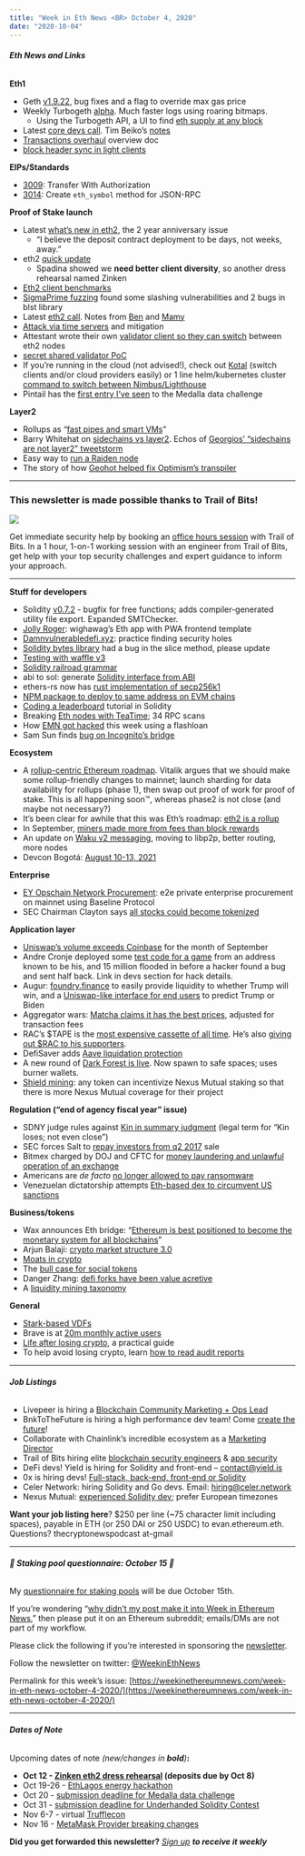 ```yaml
---
title: "Week in Eth News <BR> October 4, 2020"
date: "2020-10-04"
---
```


###### **Eth News and Links**

**Eth1**

- Geth [v1.9.22](https://github.com/ethereum/go-ethereum/releases/tag/v1.9.22), bug fixes and a flag to override max gas price
- Weekly Turbogeth [alpha](https://github.com/ledgerwatch/turbo-geth/releases/tag/v2020.10.01). Much faster logs using roaring bitmaps.
    - Using the Turbogeth API, a UI to find [eth supply at any block](http://mandrigin.ru/eth-supply.html)
- Latest [core devs call](https://youtu.be/v5Q5WPdN1jk?t=71). Tim Beiko’s [notes](https://twitter.com/TimBeiko/status/1312021038130106370)
- [Transactions overhaul](https://notes.ethereum.org/@axic/Hyrc1i7ED) overview doc
- [block header sync in light clients](https://ethresear.ch/t/state-of-block-header-sync-in-light-clients/8047)

**EIPs/Standards**

- [3009](https://eips.ethereum.org/EIPS/eip-3009): Transfer With Authorization
- [3014](https://eips.ethereum.org/EIPS/eip-3014): Create `eth_symbol` method for JSON-RPC

**Proof of Stake launch**

- Latest [what’s new in eth2](https://hackmd.io/@benjaminion/eth2_news/https%3A%2F%2Fhackmd.io%2F%40benjaminion%2Fwnie2_201002), the 2 year anniversary issue
    - “I believe the deposit contract deployment to be days, not weeks, away.”
- eth2 [quick update](https://blog.ethereum.org/2020/10/01/eth2-quick-update-no-18/)
    - Spadina showed we **need better client diversity**, so another dress rehearsal named Zinken
- [Eth2 client benchmarks](https://github.com/q9f/eth2-bench-2020-10)
- [SigmaPrime fuzzing](https://blog.sigmaprime.io/beacon-fuzz-08.html) found some slashing vulnerabilities and 2 bugs in blst library
- Latest [eth2 call](https://youtu.be/IRWQUQfq7yQ?t=103). Notes from [Ben](https://hackmd.io/@benjaminion/rkRaLS7Lv) and [Mamy](https://gist.github.com/mratsim/c5bc1d0e6ad11888d27d5db981f63a39)
- [Attack via time servers](https://ethresear.ch/t/eth2-attack-via-time-servers/8049) and mitigation
- Attestant wrote their own [validator client so they can switch](https://www.attestant.io/posts/introducing-vouch/) between eth2 nodes
- [secret shared validator PoC](https://github.com/dankrad/python-ssv)
- If you’re running in the cloud (not advised!), check out [Kotal](https://medium.com/coinmonks/multi-client-ethereum-networks-dcebb34d41f7) (switch clients and/or cloud providers easily) or 1 line helm/kubernetes cluster [command to switch between Nimbus/Lighthouse](https://github.com/eth2-clients/multinet)
- Pintail has the [first entry I’ve seen](https://github.com/bluepintail/medalla_analysis/blob/master/medalla_analysis.ipynb) to the Medalla data challenge

**Layer2**

- Rollups as “[fast pipes and smart VMs](https://www.lakshmansankar.com/#/fast-pipes-smart-vms)”
- Barry Whitehat on [sidechains vs layer2](https://ethresear.ch/t/understanding-sidechains/8045). Echos of [Georgios’ “sidechains are not layer2” tweetstorm](https://twitter.com/gakonst/status/1146793685545304064)
- Easy way to [run a Raiden node](https://medium.com/@raiden_network/the-easiest-way-to-try-out-a-full-raiden-node-16e54d32d6ca)
- The story of how [Geohot helped fix Optimism’s transpiler](https://twitter.com/jinglanW/status/1310718738417811459)

* * *

### **This newsletter is made possible thanks to Trail of Bits!**

![](https://weekinethereumnews.com/wp-content/uploads/2020/05/2314423.jpeg)

Get immediate security help by booking an [office hours session](https://calendly.com/dan-trailofbits/office-hours) with Trail of Bits. In a 1 hour, 1-on-1 working session with an engineer from Trail of Bits, get help with your top security challenges and expert guidance to inform your approach.

* * *

**Stuff for developers**

- Solidity [v0.7.2](https://solidity.ethereum.org/2020/09/28/solidity-0.7.2-release-announcement/) - bugfix for free functions; adds compiler-generated utility file export. Expanded SMTChecker.
- [Jolly Roger](https://jolly-roger.eth.link/): wighawag’s Eth app with PWA frontend template
- [Damnvulnerabledefi.xyz](https://www.damnvulnerabledefi.xyz/): practice finding security holes
- [Solidity bytes library](https://github.com/GNSPS/solidity-bytes-utils/tree/0.1.0#important-fixes-changelog) had a bug in the slice method, please update
- [Testing with waffle v3](https://soliditydeveloper.com/waffle)
- [Solidity railroad grammar](https://sambacha.github.io/solidity-grammar-rrd/)
- abi to sol: generate [Solidity interface from ABI](https://github.com/gnidan/abi-to-sol)
- ethers-rs now has [rust implementation of secp256k1](https://twitter.com/gakonst/status/1311694465267126279)
- [NPM package to deploy to same address on EVM chains](https://twitter.com/PhABCD/status/1310652740331339778)
- [Coding a leaderboard](https://medium.com/coinmonks/create-and-deploy-an-ethereum-leaderboard-1ba60dba1495) tutorial in Solidity
- Breaking [Eth nodes with TeaTime](https://diligence.consensys.net/blog/2020/09/breaking-ethereum-nodes-with-teatime/); 34 RPC scans
- How [EMN got hacked](https://twitter.com/bkiepuszewski/status/1310901151311835136) this week using a flashloan
- Sam Sun finds [bug on Incognito’s bridge](https://we.incognito.org/t/how-a-smart-contract-vulnerability-was-discovered-and-fixed/6416)

**Ecosystem**

- A [rollup-centric Ethereum roadmap](https://ethereum-magicians.org/t/a-rollup-centric-ethereum-roadmap/4698). Vitalik argues that we should make some rollup-friendly changes to mainnet; launch sharding for data availability for rollups (phase 1), then swap out proof of work for proof of stake. This is all happening soon™, whereas phase2 is not close (and maybe not necessary?)
- It’s been clear for awhile that this was Eth’s roadmap: [eth2 is a rollup](https://lightclient.io/blog/eth2-is-a-rollup/)
- In September, [miners made more from fees than block rewards](https://www.theblockcrypto.com/linked/79452/ethereum-miner-revenue-september-gas-fees)
- An update on [Waku v2 messaging](https://vac.dev/waku-v2-update), moving to libp2p, better routing, more nodes
- Devcon Bogotá: [August 10-13, 2021](https://twitter.com/EFDevcon/status/1312074718002982912)

**Enterprise**

- [EY Opschain Network Procurement](https://www.prnewswire.com/news-releases/new-blockchain-based-ey-opschain-network-procurement-solution-helps-complex-enterprises-manage-spend-globally-301138679.html): e2e private enterprise procurement on mainnet using Baseline Protocol
- SEC Chairman Clayton says [all stocks could become tokenized](https://ledgerinsights.com/sec-chair-stocks-become-blockchain-tokens/)

**Application layer**

- [Uniswap’s volume exceeds Coinbase](https://www.theblockcrypto.com/linked/79775/uniswap-coinbase-monthly-volume-september) for the month of September
- Andre Cronje deployed some [test code for a game](https://mobile.twitter.com/AndreCronjeTech/status/1310763506170499072) from an address known to be his, and 15 million flooded in before a hacker found a bug and sent half back. Link in devs section for hack details.
- Augur: [foundry.finance](https://medium.com/sunrise-over-the-merkle-trees/how-to-use-augur-foundry-315f408c0d57) to easily provide liquidity to whether Trump will win, and a [Uniswap-like interface for end users](https://catnip.exchange/) to predict Trump or Biden
- Aggregator wars: [Matcha claims it has the best prices](https://blog.0xproject.com/a-comprehensive-analysis-on-dex-liquidity-aggregators-performance-dfb9654b0723), adjusted for transaction fees
- RAC’s $TAPE is the [most expensive cassette of all time](https://twitter.com/RAC/status/1311403650057527296). He’s also [giving out $RAC to his supporters](https://blog.ourzora.com/introducing-rac).
- DefiSaver adds [Aave liquidation protection](https://medium.com/defi-saver/aavetomation-is-now-live-with-automatic-liquidation-protection-and-leveraging-available-c5c293f3f16e)
- A new round of [Dark Forest is live](https://blog.zkga.me/dark-forest-v04). Now spawn to safe spaces; uses burner wallets.
- [Shield mining](https://medium.com/nexus-mutual/shield-mining-is-here-85067a30ab06): any token can incentivize Nexus Mutual staking so that there is more Nexus Mutual coverage for their project

**Regulation (“end of agency fiscal year” issue)**

- SDNY judge rules against [Kin in summary judgment](https://www.courtlistener.com/recap/gov.uscourts.nysd.516941/gov.uscourts.nysd.516941.88.0_2.pdf) (legal term for “Kin loses; not even close”)
- SEC forces Salt to [repay investors from q2 2017](https://www.sec.gov/litigation/admin/2020/33-10865.pdf) sale
- Bitmex charged by DOJ and CFTC for [money laundering and unlawful operation of an exchange](https://www.cftc.gov/PressRoom/PressReleases/8270-20)
- Americans are _de facto_ [no longer allowed to pay ransomware](https://home.treasury.gov/policy-issues/financial-sanctions/recent-actions/20201001)
- Venezuelan dictatorship attempts [Eth-based dex to circumvent US sanctions](https://www.coindesk.com/venezuela-rolls-out-ethereum-based-stock-exchange-to-help-skirt-us-sanctions)

**Business/tokens**

- Wax announces Eth bridge: “[Ethereum is best positioned to become the monetary system for all blockchains](https://medium.com/wax-io/coming-to-wax-a-new-wax-tokenomic-model-cd0616a069e9)”
- Arjun Balaji: [crypto market structure 3.0](https://arjun.af/crypto-market-structure)
- [Moats in crypto](https://www.varunsrinivasan.com/2020/09/29/crypto-moats)
- The [bull case for social tokens](https://bankless.substack.com/p/the-bull-case-for-social-tokens)
- Danger Zhang: [defi forks have been value acretive](https://thedefiant.substack.com/p/defi-forks-are-moving-beyond-copy)
- A [liquidity mining taxonomy](https://medium.com/bollinger-investment-group/liquidity-mining-a-user-centric-token-distribution-strategy-1d05c5174641)

**General**

- [Stark-based VDFs](https://ethresear.ch/t/stark-based-vdfs/8052)
- Brave is at [20m monthly active users](https://twitter.com/BrendanEich/status/1311829887011840000)
- [Life after losing crypto](https://medium.com/mycrypto/life-after-losing-crypto-737d1c17001f), a practical guide
- To help avoid losing crypto, learn [how to read audit reports](https://twitter.com/evan_van_ness/status/1312486580041392128)

* * *

###### **Job Listings**

- Livepeer is hiring a [Blockchain Community Marketing + Ops Lead](https://angel.co/company/livepeer/jobs/874811-blockchain-public-network-community-marketing-associate)
- BnkToTheFuture is hiring a high performance dev team! Come [create the future](https://app.bnktothefuture.com/careers)!
- Collaborate with Chainlink’s incredible ecosystem as a [Marketing Director](https://chainlinklabs.com/careers#job-492239)
- Trail of Bits hiring elite [blockchain security engineers](https://jobs.lever.co/trailofbits/4f459855-3299-462f-9e73-299a840d5baf) & [app security](https://jobs.lever.co/trailofbits/8b7f7fc1-efb0-4e89-b406-784c3a2d77e4)
- DeFi devs! Yield is hiring for Solidity and front-end – contact@yield.is
- 0x is hiring devs! [Full-stack, back-end, front-end or Solidity](https://0x.org/about/jobs)
- Celer Network: hiring Solidity and Go devs. Email: hiring@celer.network
- Nexus Mutual: [experienced Solidity dev](https://angel.co/company/nexus-mutual-1/jobs/967538-smart-contract-engineer); prefer European timezones

**Want your job listing here**? $250 per line (~75 character limit including spaces), payable in ETH (or 250 DAI or 250 USDC) to evan.ethereum.eth. Questions? thecryptonewspodcast at-gmail

* * *

###### **🥩 Staking pool questionnaire: October 15 🥩** 

My [questionnaire for staking pools](https://docs.google.com/document/d/1wrzKXff2XwY4Bu5ynVqvlPXI4xqM4-Hwx7Jh7_-1IGg/edit) will be due October 15th.

If you’re wondering “[why didn’t my post make it into Week in Ethereum News](https://www.evanvanness.com/post/179914035841/why-didnt-my-post-make-the-newsletter),” then please put it on an Ethereum subreddit; emails/DMs are not part of my workflow.

Please click the following if you’re interested in sponsoring the [newsletter](https://www.evanvanness.com/post/625741875743227904/evan-is-live-on-balancer).

Follow the newsletter on twitter: [@WeekinEthNews](https://twitter.com/WeekInEthNews)

Permalink for this week’s issue: [https://weekinethereumnews.com/week-in-eth-news-october-4-2020/](https://weekinethereumnews.com/week-in-eth-news-october-4-2020/)

* * *

###### **Dates of Note**

Upcoming dates of note _(_new/changes in **bold**_)_**:**

- **Oct 12 - [Zinken eth2 dress rehearsal](https://github.com/goerli/medalla/blob/master/zinken/README.md) (deposits due by Oct 8)**
- Oct 19-26 - [EthLagos energy hackathon](https://ethlagos.io/)
- Oct 20 - [submission deadline for Medalla data challenge](https://ethereum.org/en/eth2/get-involved/medalla-data-challenge/)
- Oct 31 - [submission deadline for Underhanded Solidity Contest](https://underhanded.soliditylang.org/)
- Nov 6-7 - virtual [Trufflecon](https://www.trufflesuite.com/trufflecon2020)
- Nov 16 - [MetaMask Provider breaking changes](https://medium.com/metamask/breaking-changes-to-the-metamask-provider-its-happening-eebc91fff1a7)

**Did you get forwarded this newsletter?** _[Sign up](https://weekinethereum.substack.com/subscribe#about)_ _**to receive it weekly**_
